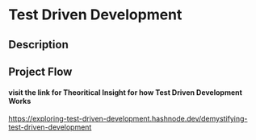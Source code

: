 # Test Driven Development

## Description

## Project Flow


#### visit the link for Theoritical Insight for how Test Driven Development Works
https://exploring-test-driven-development.hashnode.dev/demystifying-test-driven-development
